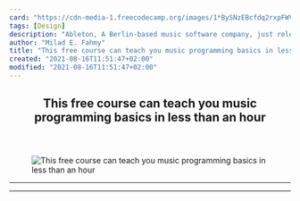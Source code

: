 ```yaml
---
card: "https://cdn-media-1.freecodecamp.org/images/1*BySNzEBcfdq2rxpFWVxkog.png"
tags: [Design]
description: "Ableton, A Berlin-based music software company, just released"
author: "Milad E. Fahmy"
title: "This free course can teach you music programming basics in less than an hour"
created: "2021-08-16T11:51:47+02:00"
modified: "2021-08-16T11:51:47+02:00"
---
```

<div class="site-wrapper">
<main id="site-main" class="site-main outer">
<div class="inner">
<article class="post-full post tag-design tag-music tag-self-improvement tag-web-development tag-technology ">
<header class="post-full-header">
<h1 class="post-full-title">This free course can teach you music programming basics in less than an hour</h1>
</header>
<figure class="post-full-image">
<picture>
<source media="(max-width: 700px)" sizes="1px" srcset="data:image/gif;base64,R0lGODlhAQABAIAAAAAAAP///yH5BAEAAAAALAAAAAABAAEAAAIBRAA7 1w">
<source media="(min-width: 701px)" sizes="(max-width: 800px) 400px,
(max-width: 1170px) 700px,
1400px" srcset="https://cdn-media-1.freecodecamp.org/images/1*BySNzEBcfdq2rxpFWVxkog.png 300w,
https://cdn-media-1.freecodecamp.org/images/1*BySNzEBcfdq2rxpFWVxkog.png 600w,
https://cdn-media-1.freecodecamp.org/images/1*BySNzEBcfdq2rxpFWVxkog.png 1000w,
https://cdn-media-1.freecodecamp.org/images/1*BySNzEBcfdq2rxpFWVxkog.png 2000w">
<img onerror="this.style.display='none'" src="https://cdn-media-1.freecodecamp.org/images/1*BySNzEBcfdq2rxpFWVxkog.png" alt="This free course can teach you music programming basics in less than an hour">
</picture>
</figure>
<section class="post-full-content">
<div class="post-content">
</div>
<hr>
<hr>
</section>
</article>
</div>
</main>
</div>
<!-- Google Tag Manager (noscript) -->
<!-- End Google Tag Manager (noscript) -->
